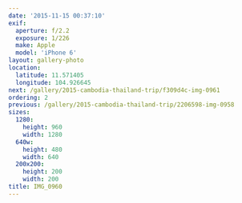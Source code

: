 ```yaml
---
date: '2015-11-15 00:37:10'
exif:
  aperture: f/2.2
  exposure: 1/226
  make: Apple
  model: 'iPhone 6'
layout: gallery-photo
location:
  latitude: 11.571405
  longitude: 104.926645
next: /gallery/2015-cambodia-thailand-trip/f309d4c-img-0961
ordering: 2
previous: /gallery/2015-cambodia-thailand-trip/2206598-img-0958
sizes:
  1280:
    height: 960
    width: 1280
  640w:
    height: 480
    width: 640
  200x200:
    height: 200
    width: 200
title: IMG_0960
---
```


